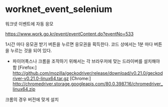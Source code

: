 # worknet_event_selenium

워크넷 이벤트에 자동 응모

https://www.work.go.kr/event/eventContent.do?eventNo=533

1시간 마다 응모권 받기 버튼을 누르면 응모권을 획득한다.
코드 상에서는 1분 마다 버튼을 누르는 것을 되어 있다.

* 파이어폭스나 크롬을 조작하기 위해서는 각 브라우저에 맞는 드라이버를 설치해야함
[Firefox:] http://github.com/mozilla/geckodriver/release/download/v0.21.0/geckodriver-v0.21.0-linux64.tar.gz
[Chrome:] http://chromedriver.storage.googleapis.com/80.0.3987.16/chromedriver_linux64.zip

크롬의 경우 버전에 맞게 설치
